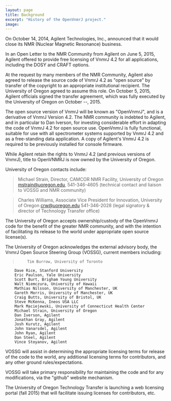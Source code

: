 ```yaml
---
layout: page
title: Background
excerpt: "History of the OpenVnmrJ project."
image:
---
```


On October 14, 2014, Agilent Technologies, Inc., announced that it would close its NMR (Nuclear Magnetic Resonance) business.

In an Open Letter to the NMR Community from Agilent on June 5, 2015, Agilent offered to provide free licensing of VnmrJ 4.2 for all applications, including the DOSY and CRAFT options.

At the request by many members of the NMR Community, Agilent also agreed to release the source code of VnmrJ 4.2 as "open source" by transfer of the copyright to an appropriate institutional recipient.  The University of Oregon agreed to assume this role.  On October 5, 2015, Agilent officials signed the transfer agreement, which was fully executed by the University of Oregon on October --, 2015.

The open source version of VnmrJ will be known as "OpenVnmrJ", and is a derivative of VnmrJ Version 4.2. The NMR community is indebted to Agilent, and in particular to Dan Iverson, for investing considerable effort in adapting the code of VnmrJ 4.2 for open source use. OpenVnmrJ is fully functional, suitable for use with all spectrometer systems supported by VnmrJ 4.2 and as a free-standing data application. A copy of Agilent's VnmrJ 4.2 is required to be previously installed for console firmware.

While Agilent retain the rights to VnmrJ 4.2 (and previous versions of VnmrJ), title to OpenVNMRJ is now owned by the University of Oregon. 

University of Oregon contacts include:

>	Michael Strain, Director, CAMCOR NMR Facility,
	University of Oregon
	mstrain@uoregon.edu, 541-346-4605
	(technical contact and liaison to VOSSG and NMR community)

>	Charles Williams, Associate Vice President for Innovation,
	University of Oregon crw@uoregon.edu 541-346-2028
	(legal signatory & director of Technology Transfer office)

The University of Oregon accepts ownership/custody of the OpenVnmrJ code for the benefit of the greater NMR community, and with the intention of facilitating its release to the world under appropriate open source license(s).

The University of Oregon acknowledges the external advisory body, the VnmrJ Open Source Steering Group (VOSSG), current members including:

>         Tim Burrow, University of Toronto
        Dave Rice, Stanford University
        Eric Paulson, Yale University
        Scott Burt, Brigham Young University
        Walt Niemczura, University of Hawaii
        Mathias Nilsson, University of Manchester, UK
        Gareth Morris, University of Manchester, UK
        Craig Butts, University of Bristol, UK
        Steve McKenna, Ineos USA LLC
        Mark Maciejewski, University of Connecticut Health Center
        Michael Strain, University of Oregon
        Dan Iverson, Agilent
        Jonathan Gray, Agilent
        Josh Kurutz, Agilent
        John Vanarsdel, Agilent
        John Ryan, Agilent
        Dan Steel, Agilent
        Vince Stoyanov, Agilent


VOSSG will assist in determining the appropriate licensing terms for release of the code to the world, any additional licensing terms for contributors, and any other ground rules/expectations.

VOSSG will take primary responsibility for maintaining the code and for any modifications, via the "github" website mechanism.

The University of Oregon Technology Transfer is launching a web licensing portal (fall 2015) that will facilitate issuing licenses for contributors, etc.

